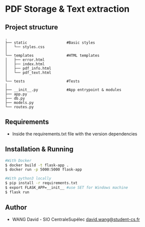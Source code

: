 # PDF Storage & Text extraction

## Project structure

    .
    ├── static                  #Basic styles
    │   └── styles.css
    │
    └── templates               #HTML templates
    │   ├── error.html
    │   ├── index.html
    │   ├── pdf_info.html
    │   └── pdf_text.html
    │
    └── tests                   #Tests
    │
    ├── __init__.py             #App entrypoint & modules
    ├── app.py
    ├── db.py
    ├── models.py
    └── routes.py

## Requirements

- Inside the requirements.txt file with the version dependencies

## Installation & Running

```bash
#With Docker
$ docker build -t flask-app .
$ docker run -p 5000:5000 flask-app
```

```bash
#With python3 locally
$ pip install -r requirements.txt
$ export FLASK_APP=__init__ #use SET for Windows machine
$ flask run
```

## Author

- WANG David - SIO CentraleSupélec david.wang@student-cs.fr
